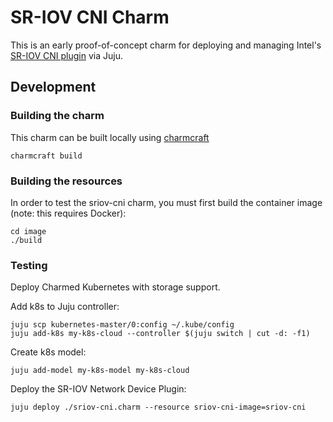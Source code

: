 # SR-IOV CNI Charm

This is an early proof-of-concept charm for deploying and managing Intel's
[SR-IOV CNI plugin](https://github.com/intel/sriov-cni) via Juju.

## Development

### Building the charm

This charm can be built locally using [charmcraft][]

```
charmcraft build
```

### Building the resources

In order to test the sriov-cni charm, you must first build the container image
(note: this requires Docker):

```
cd image
./build
```

### Testing

Deploy Charmed Kubernetes with storage support.

Add k8s to Juju controller:

```
juju scp kubernetes-master/0:config ~/.kube/config
juju add-k8s my-k8s-cloud --controller $(juju switch | cut -d: -f1)
```

Create k8s model:

```
juju add-model my-k8s-model my-k8s-cloud
```

Deploy the SR-IOV Network Device Plugin:

```
juju deploy ./sriov-cni.charm --resource sriov-cni-image=sriov-cni
```

[charmcraft]: https://github.com/canonical/charmcraft/
